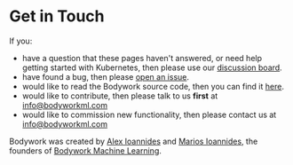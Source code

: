 # Get in Touch

If you:

* have a question that these pages haven't answered, or need help getting started with Kubernetes, then please use our [discussion board](https://github.com/bodywork-ml/bodywork-core/discussions).
* have found a bug, then please [open an issue](https://github.com/bodywork-ml/bodywork-core/issues).
* would like to read the Bodywork source code, then you can find it [here](https://github.com/bodywork-ml/bodywork-core).
* would like to contribute, then please talk to us **first** at [info@bodyworkml.com](mailto:info@bodyworkml.com)
* would like to commission new functionality, then please contact us at [info@bodyworkml.com](mailto:info@bodyworkml.com)

Bodywork was created by [Alex Ioannides](https://alexioannides.com) and [Marios Ioannides](https://www.linkedin.com/in/marios-ioannides-4b298a32/), the founders of [Bodywork Machine Learning](https://www.bodyworkml.com).
